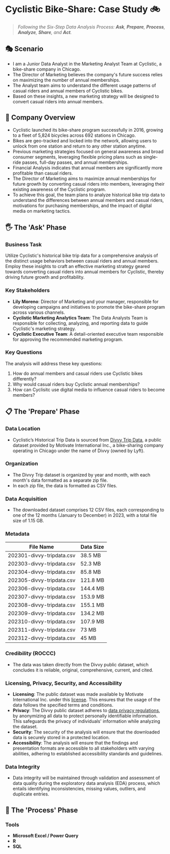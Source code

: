 # Cyclistic Bike-Share: Case Study 🚲
>*Following the Six-Step Data Analysis Process: **Ask**, **Prepare**, **Process**, **Analyze**, **Share**, and **Act**.*

## 🎭 Scenario
+ I am a Junior Data Analyst in the Marketing Analyst Team at Cyclistic, a bike-share company in Chicago.
+ The Director of Marketing believes the company's future success relies on maximizing the number of annual memberships.
+ The Analyst team aims to understand the different usage patterns of casual riders and annual members of Cyclistic bikes.
+ Based on these insights, a new marketing strategy will be designed to convert casual riders into annual members.

## 🏬 Company Overview
+ Cyclistic launched its bike-share program successfully in 2016, growing to a fleet of 5,824 bicycles across 692 stations in Chicago.
+ Bikes are geo-tracked and locked into the network, allowing users to unlock from one station and return to any other station anytime.
+ Previous marketing strategies focused on general awareness and broad consumer segments, leveraging flexible pricing plans such as single-ride passes, full-day passes, and annual memberships.
+ Financial Analysis indicates that annual members are significantly more profitable than casual riders.
+ The Director of Marketing aims to maximize annual memberships for future growth by converting casual riders into members, leveraging their existing awareness of the Cyclistic program.
+ To achieve this goal, the team plans to analyze historical bike trip data to understand the differences between annual members and casual riders, motivations for purchasing memberships, and the impact of digital media on marketing tactics.

## 🖐️ The 'Ask' Phase

### Business Task
Utilize Cyclistic's historical bike trip data for a comprehensive analysis of the distinct usage behaviors between casual riders and annual members. Employ these insights to craft an effective marketing strategy geared towards converting casual riders into annual members for Cyclistic, thereby driving future growth and profitability.

### Key Stakeholders
+ **Lily Moreno**: Director of Marketing and your manager, responsible for developing campaigns and initiatives to promote the bike-share program across various channels.
+ **Cyclistic Marketing Analytics Team**: The Data Analysts Team is responsible for collecting, analyzing, and reporting data to guide Cyclistic's marketing strategy.
+ **Cyclistic Executive Team**: A detail-oriented executive team responsible for approving the recommended marketing program.

### Key Questions
The analysis will address these key questions:
1. How do annual members and casual riders use Cyclistic bikes differently?
2. Why would casual riders buy Cyclistic annual memberships?
3. How can Cyclisitc use digital media to influence casual riders to become members?

## 📋 The 'Prepare' Phase

### Data Location
+ Cyclistic’s Historical Trip Data is sourced from [Divvy Trip Data](https://divvy-tripdata.s3.amazonaws.com/index.html), a public dataset provided by Motivate International Inc., a bike-sharing company operating in Chicago under the name of Divvy (owned by Lyft). 

### Organization
+ The Divvy Trip dataset is organized by year and month, with each month's data formatted as a separate zip file.
+ In each zip file, the data is formatted as CSV files.

### Data Acquisition
+ The downloaded dataset comprises 12 CSV files, each corresponding to one of the 12 months (January to December) in 2023, with a total file size of 1.15 GB.

### Metadata
| File Name | Data Size |
| --- | --- |
| 202301-divvy-tripdata.csv | 38.5 MB |
| 202303-divvy-tripdata.csv | 52.3 MB |
| 202304-divvy-tripdata.csv | 85.8 MB |
| 202305-divvy-tripdata.csv | 121.8 MB |
| 202306-divvy-tripdata.csv | 144.4 MB |
| 202307-divvy-tripdata.csv | 153.9 MB |
| 202308-divvy-tripdata.csv | 155.1 MB |
| 202309-divvy-tripdata.csv | 134.2 MB |
| 202310-divvy-tripdata.csv | 107.9 MB |
| 202311-divvy-tripdata.csv | 73 MB |
| 202312-divvy-tripdata.csv | 45 MB |

### Credibility (ROCCC)
+ The data was taken directly from the Divvy public dataset, which concludes it is reliable, original, comprehensive, current, and cited.

### Licensing, Privacy, Security, and Accessibility
+ **Licensing**: The public dataset was made available by Motivate International Inc. under this [license](https://divvybikes-marketing-staging.lyft.net/system-data). This ensures that the usage of the data follows the specified terms and conditions.
+ **Privacy**: The Divvy public dataset adheres to [data privacy regulations](https://www.lyft.com/privacy#privacy-how-we-use-your-information), by anonymizing all data to protect personally identifiable information. This safeguards the privacy of individuals' information while analyzing the dataset.
+ **Security**: The security of the analysis will ensure that the downloaded data is securely stored in a protected location.
+ **Accessibility**: The analysis will ensure that the findings and presentation formats are accessible to all stakeholders with varying abilities, adhering to established accessibility standards and guidelines.

### Data Integrity
+ Data integrity will be maintained through validation and assessment of data quality during the exploratory data analysis (EDA) process, which entails identifying inconsistencies, missing values, outliers, and duplicate entries.

## 🔄 The 'Process' Phase

### Tools

+ **Microsoft Excel / Power Query**
+ **R**
+ **SQL**





